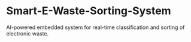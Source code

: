 # Smart-E-Waste-Sorting-System
AI-powered embedded system for real-time classification and sorting of electronic waste.
